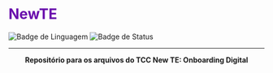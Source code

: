 # <span style="color:#6a0dad;">NewTE</span>

![Badge de Linguagem](https://img.shields.io/badge/python-3.9-blue)
![Badge de Status](https://img.shields.io/badge/status-em%20desenvolvimento-purple)

---

<p align="center">
  <strong>Repositório para os arquivos do TCC New TE: Onboarding Digital</strong>
</p>
